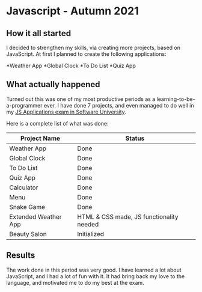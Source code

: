 # Javascript - Autumn 2021

## How it all started

I decided to strengthen my skills, via creating more projects, based on JavaScript.
At first I planned to create the following applications:

*Weather App
*Global Clock
*To Do List
*Quiz App

## What actually happened

Turned out this was one of my most productive periods as a learning-to-be-a-programmer ever.
I have done 7 projects, and even managed to do well in my [JS Applications exam in Software University](https://softuni.bg/trainings/3488/js-applications-october-2021).

Here is a complete list of what was done:

Project Name  | Status
------------- | -------------
Weather App   | Done
Global Clock  | Done
To Do List    | Done
Quiz App      | Done
Calculator    | Done
Menu          | Done
Snake Game    | Done
Extended Weather App | HTML & CSS made, JS functionality needed
Beauty Salon  | Initialized

## Results

The work done in this period was very good.
I have learned a lot about JavaScript, and I had a lot of fun with it.
It had bring back my love to the language, and motivated me to do my best at the exam.